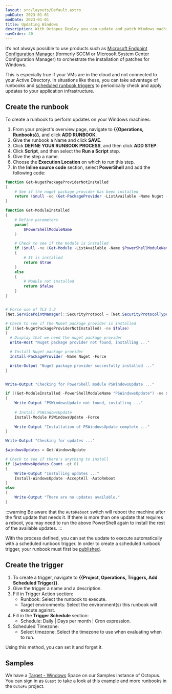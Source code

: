 ```yaml
---
layout: src/layouts/Default.astro
pubDate: 2023-01-01
modDate: 2023-01-01
title: Updating Windows
description: With Octopus Deploy you can update and patch Windows machines with a runbook as part of a routine operations task.
navOrder: 40
---
```


It’s not always possible to use products such as [Microsoft Endpoint Configuration Manager](https://docs.microsoft.com/en-us/mem/configmgr/) (formerly SCCM or Microsoft System Center Configuration Manager) to orchestrate the installation of patches for Windows.

This is especially true if your VMs are in the cloud and not connected to your Active Directory.  In situations like these, you can take advantage of runbooks and [scheduled runbook triggers](/docs/runbooks/scheduled-runbook-trigger/) to periodically check and apply updates to your application infrastructure.

## Create the runbook

To create a runbook to perform updates on your Windows machines:

1. From your project's overview page, navigate to **{{Operations, Runbooks}}**, and click **ADD RUNBOOK**.
1. Give the runbook a Name and click **SAVE**.
1. Click **DEFINE YOUR RUNBOOK PROCESS**, and then click **ADD STEP**.
1. Click **Script**, and then select the **Run a Script** step.
1. Give the step a name.
1. Choose the **Execution Location** on which to run this step.
1. In the **Inline source code** section, select **PowerShell** and add the following code:

```powershell
function Get-NugetPackageProviderNotInstalled
{
	# See if the nuget package provider has been installed
    return ($null -eq (Get-PackageProvider -ListAvailable -Name Nuget -ErrorAction SilentlyContinue))
}

function Get-ModuleInstalled
{
    # Define parameters
    param(
        $PowerShellModuleName
    )

    # Check to see if the module is installed
    if ($null -ne (Get-Module -ListAvailable -Name $PowerShellModuleName))
    {
        # It is installed
        return $true
    }
    else
    {
        # Module not installed
        return $false
    }
}


# Force use of TLS 1.2
[Net.ServicePointManager]::SecurityProtocol = [Net.SecurityProtocolType]::Tls12

# Check to see if the NuGet package provider is installed
if ((Get-NugetPackageProviderNotInstalled) -ne $false)
{
  # Display that we need the nuget package provider
  Write-Host "Nuget package provider not found, installing ..."

  # Install Nuget package provider
  Install-PackageProvider -Name Nuget -Force

  Write-Output "Nuget package provider succesfully installed ..."
}


Write-Output "Checking for PowerShell module PSWindowsUpdate ..."

if ((Get-ModuleInstalled -PowerShellModuleName "PSWindowsUpdate") -ne $true)
{
	Write-Output "PSWindowsUpdate not found, installing ..."
    
    # Install PSWindowsUpdate
    Install-Module PSWindowsUpdate -Force
    
    Write-Output "Installation of PSWindowsUpdate complete ..."
}

Write-Output "Checking for updates ..."

$windowsUpdates = Get-WindowsUpdate 

# Check to see if there's anything to install
if ($windowsUpdates.Count -gt 0)
{
	Write-Output "Installing updates ..."
	Install-WindowsUpdate -AcceptAll -AutoReboot
}
else
{
	Write-Output "There are no updates available."
}
```
:::warning
Be aware that the `AutoReboot` switch will reboot the machine after the first update that needs it.  If there is more than one update that requires a reboot, you may need to run the above PowerShell again to install the rest of the available updates.
:::

With the process defined, you can set the update to execute automatically with a scheduled runbook trigger. In order to create a scheduled runbook trigger, your runbook must first be [published](/docs/runbooks/runbook-publishing/).

## Create the trigger

1. To create a trigger, navigate to **{{Project, Operations, Triggers, Add Scheduled Trigger}}**.
2. Give the trigger a name and a description.
3. Fill in Trigger Action section:
   - Runbook: Select the runbook to execute.
   - Target environments: Select the environment(s) this runbook will execute against.
4. Fill in the **Trigger Schedule** section:
   - Schedule: Daily | Days per month | Cron expression.
5. Scheduled Timezone:
   - Select timezone: Select the timezone to use when evaluating when to run.

Using this method, you can set it and forget it.


## Samples

We have a [Target - Windows](https://oc.to/TargetWindowsSamplesSpace) Space on our Samples instance of Octopus. You can sign in as `Guest` to take a look at this example and more runbooks in the `OctoFx` project.